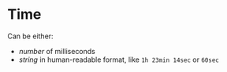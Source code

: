 # Time

Can be either:

- _number_ of milliseconds
- _string_ in human-readable format, like `1h 23min 14sec` or `60sec`
